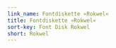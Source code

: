 ```yaml
---
link_name: Fontdiskette »Rokwel«
title: Fontdiskette »Rokwel«
sort-key: Font Disk Rokwel
short: Rokwel
---
```


